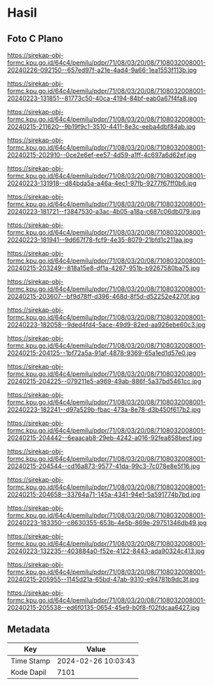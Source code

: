 # Hasil

## Foto C Plano

https://sirekap-obj-formc.kpu.go.id/64c4/pemilu/pdpr/71/08/03/20/08/7108032008001-20240226-092150--657ed97f-a21e-4ad4-9a66-1ea1553f113b.jpg

https://sirekap-obj-formc.kpu.go.id/64c4/pemilu/pdpr/71/08/03/20/08/7108032008001-20240223-131851--81773c50-40ca-4194-84bf-eab0a67f4fa8.jpg

https://sirekap-obj-formc.kpu.go.id/64c4/pemilu/pdpr/71/08/03/20/08/7108032008001-20240215-211620--9b19f9c1-3510-4411-8e3c-eeba4dbf84ab.jpg

https://sirekap-obj-formc.kpu.go.id/64c4/pemilu/pdpr/71/08/03/20/08/7108032008001-20240215-202910--0ce2e6ef-ee57-4d59-a1ff-4c697a6d62ef.jpg

https://sirekap-obj-formc.kpu.go.id/64c4/pemilu/pdpr/71/08/03/20/08/7108032008001-20240223-131918--d84bda5a-a46a-4ec1-97fb-9277f67ff0b6.jpg

https://sirekap-obj-formc.kpu.go.id/64c4/pemilu/pdpr/71/08/03/20/08/7108032008001-20240223-181721--f3847530-a3ac-4b05-a18a-c687c06db079.jpg

https://sirekap-obj-formc.kpu.go.id/64c4/pemilu/pdpr/71/08/03/20/08/7108032008001-20240223-181941--9d667f78-fcf9-4e35-8079-21bfd1c211aa.jpg

https://sirekap-obj-formc.kpu.go.id/64c4/pemilu/pdpr/71/08/03/20/08/7108032008001-20240215-203249--818a15e8-df1a-4267-951b-b9267580ba75.jpg

https://sirekap-obj-formc.kpu.go.id/64c4/pemilu/pdpr/71/08/03/20/08/7108032008001-20240215-203607--bf9d78ff-d396-468d-8f5d-d52252e4270f.jpg

https://sirekap-obj-formc.kpu.go.id/64c4/pemilu/pdpr/71/08/03/20/08/7108032008001-20240223-182058--9ded4fd4-5ace-49d9-82ed-aa926ebe60c3.jpg

https://sirekap-obj-formc.kpu.go.id/64c4/pemilu/pdpr/71/08/03/20/08/7108032008001-20240215-204125--1bf72a5a-91af-4878-9369-65a1ed1d57e0.jpg

https://sirekap-obj-formc.kpu.go.id/64c4/pemilu/pdpr/71/08/03/20/08/7108032008001-20240215-204225--079211e5-a969-49ab-886f-5a37bd5461cc.jpg

https://sirekap-obj-formc.kpu.go.id/64c4/pemilu/pdpr/71/08/03/20/08/7108032008001-20240223-182241--d97a529b-fbac-473a-8e78-d3b450f617b2.jpg

https://sirekap-obj-formc.kpu.go.id/64c4/pemilu/pdpr/71/08/03/20/08/7108032008001-20240215-204442--6eaacab8-29eb-4242-a016-92fea858becf.jpg

https://sirekap-obj-formc.kpu.go.id/64c4/pemilu/pdpr/71/08/03/20/08/7108032008001-20240215-204544--cd16a873-9577-41da-99c3-7c078e8e5f16.jpg

https://sirekap-obj-formc.kpu.go.id/64c4/pemilu/pdpr/71/08/03/20/08/7108032008001-20240215-204658--33764a71-145a-4341-94e1-5a591774b7bd.jpg

https://sirekap-obj-formc.kpu.go.id/64c4/pemilu/pdpr/71/08/03/20/08/7108032008001-20240223-183350--c8630355-653b-4e5b-869e-29751346db49.jpg

https://sirekap-obj-formc.kpu.go.id/64c4/pemilu/pdpr/71/08/03/20/08/7108032008001-20240223-132235--403884a0-f52e-4122-8443-ada90324c413.jpg

https://sirekap-obj-formc.kpu.go.id/64c4/pemilu/pdpr/71/08/03/20/08/7108032008001-20240215-205955--1145d21a-65bd-47ab-9310-e94781b9dc3f.jpg

https://sirekap-obj-formc.kpu.go.id/64c4/pemilu/pdpr/71/08/03/20/08/7108032008001-20240215-205538--ed6f0135-0654-45e9-b0f8-f02fdcaa6427.jpg


## Metadata

| Key        | Value               |
| ---------- | ------------------- |
| Time Stamp | 2024-02-26 10:03:43 |
| Kode Dapil | 7101                |



